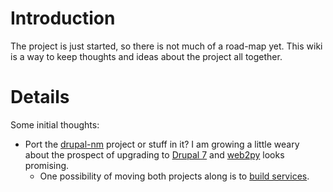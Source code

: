 # Introduction #

The project is just started, so there is not much of a road-map yet. This wiki is a way to keep thoughts and ideas about the project all together.

# Details #

Some initial thoughts:
  * Port the [drupal-nm](http://code.google.com/p/drupal-nm) project or stuff in it? I am growing a little weary about the prospect of upgrading to [Drupal 7](http://drupal.org/drupal-7.0) and [web2py](http://web2py.com) looks promising.
    * One possibility of moving both projects along is to [build services](https://plus.google.com/u/0/106127420216961772978/posts/X2kt9Pwe4c6).